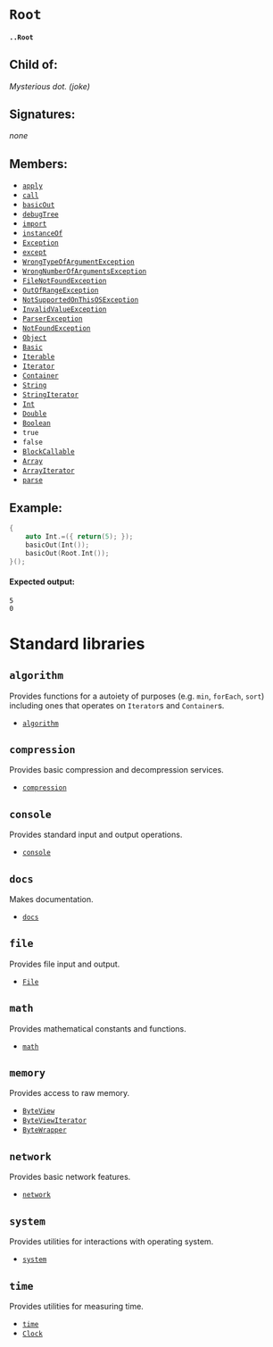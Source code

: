 # `Root`

#### `..Root`

## Child of:

_Mysterious dot. (joke)_

## Signatures:

_none_

## Members:

- [`apply`](docs..Root.apply.md)
- [`call`](docs..Root.call.md)
- [`basicOut`](docs..Root.basicOut.md)
- [`debugTree`](docs..Root.debugTree.md)
- [`import`](docs..Root.import.md)
- [`instanceOf`](docs..Root.instanceOf.md)
- [`Exception`](docs..Root.Exception.md)
- [`except`](docs..Root.except.md)
- [`WrongTypeOfArgumentException`](docs..Root.WrongTypeOfArgumentException.md)
- [`WrongNumberOfArgumentsException`](docs..Root.WrongNumberOfArgumentsException.md)
- [`FileNotFoundException`](docs..Root.FileNotFoundException.md)
- [`OutOfRangeException`](docs..Root.OutOfRangeException.md)
- [`NotSupportedOnThisOSException`](docs..Root.NotSupportedOnThisOSException.md)
- [`InvalidValueException`](docs..Root.InvalidValueException.md)
- [`ParserException`](docs..Root.ParserException.md)
- [`NotFoundException`](docs..Root.NotFoundException.md)
- [`Object`](docs..Root.Object.md)
- [`Basic`](docs..Root.Basic.md)
- [`Iterable`](docs..Root.Iterable.md)
- [`Iterator`](docs..Root.Iterator.md)
- [`Container`](docs..Root.Container.md)
- [`String`](docs..Root.String.md)
- [`StringIterator`](docs..Root.StringIterator.md)
- [`Int`](docs..Root.Int.md)
- [`Double`](docs..Root.Double.md)
- [`Boolean`](docs..Root.Boolean.md)
- `true`
- `false`
- [`BlockCallable`](docs..Root.BlockCallable.md)
- [`Array`](docs..Root.Array.md)
- [`ArrayIterator`](docs..Root.ArrayIterator.md)
- [`parse`](docs..Root.parse.md)

## Example:

```c
{
    auto Int.=({ return(5); });
    basicOut(Int());
    basicOut(Root.Int());
}();
```

#### Expected output:

```
5
0
```

# Standard libraries

## `algorithm`

Provides functions for a autoiety of purposes (e.g. `min`, `forEach`, `sort`) including ones that operates on `Iterator`s and `Container`s.

- [`algorithm`](docs..Root.algorithm.md)

## `compression`

Provides basic compression and decompression services.

- [`compression`](docs..Root.compression.md)

## `console`

Provides standard input and output operations.

- [`console`](docs..Root.console.md)

## `docs`

Makes documentation.

- [`docs`](docs..Root.docs.md)

## `file`

Provides file input and output.

- [`File`](docs..Root.File.md)

## `math`

Provides mathematical constants and functions.

- [`math`](docs..Root.math.md)

## `memory`

Provides access to raw memory.

- [`ByteView`](docs..Root.ByteView.md)
- [`ByteViewIterator`](docs..Root.ByteViewIterator.md)
- [`ByteWrapper`](docs..Root.ByteWrapper.md)

## `network`

Provides basic network features.

- [`network`](docs..Root.network.md)

## `system`

Provides utilities for interactions with operating system.

- [`system`](docs..Root.system.md)

## `time`

Provides utilities for measuring time.

- [`time`](docs..Root.time.md)
- [`Clock`](docs..Root.Clock.md)
